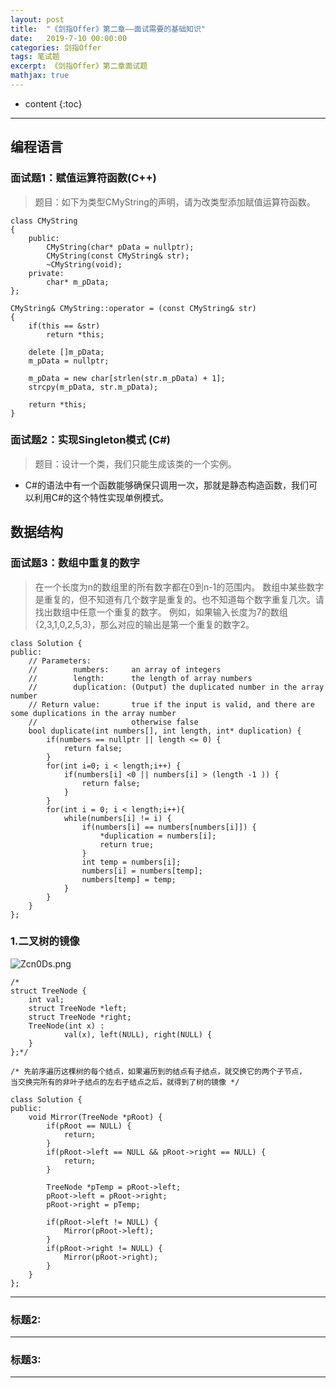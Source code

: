 ```yaml
---
layout: post
title:  "《剑指Offer》第二章——面试需要的基础知识"
date:   2019-7-10 00:00:00
categories: 剑指Offer
tags: 笔试题
excerpt: 《剑指Offer》第二章面试题
mathjax: true
---
```

* content
{:toc}
---


## 编程语言

### 面试题1：赋值运算符函数(C++)


> 题目：如下为类型CMyString的声明，请为改类型添加赋值运算符函数。<br/>
>
```
class CMyString
{
    public:
        CMyString(char* pData = nullptr);
        CMyString(const CMyString& str);
        ~CMyString(void);
    private:
        char* m_pData;
};
```




```
CMyString& CMyString::operator = (const CMyString& str)
{
    if(this == &str)
        return *this;

    delete []m_pData;
    m_pData = nullptr;

    m_pData = new char[strlen(str.m_pData) + 1];
    strcpy(m_pData, str.m_pData);

    return *this;
}

```


### 面试题2：实现Singleton模式 (C#)

> 题目：设计一个类，我们只能生成该类的一个实例。<br/>


- C#的语法中有一个函数能够确保只调用一次，那就是静态构造函数，我们可以利用C#的这个特性实现单例模式。<br/>


## 数据结构

### 面试题3：数组中重复的数字

> 在一个长度为n的数组里的所有数字都在0到n-1的范围内。 数组中某些数字是重复的，但不知道有几个数字是重复的。也不知道每个数字重复几次。请找出数组中任意一个重复的数字。 例如，如果输入长度为7的数组{2,3,1,0,2,5,3}，那么对应的输出是第一个重复的数字2。



```
class Solution {
public:
    // Parameters:
    //        numbers:     an array of integers
    //        length:      the length of array numbers
    //        duplication: (Output) the duplicated number in the array number
    // Return value:       true if the input is valid, and there are some duplications in the array number
    //                     otherwise false
    bool duplicate(int numbers[], int length, int* duplication) {
        if(numbers == nullptr || length <= 0) {
            return false;
        }
        for(int i=0; i < length;i++) {
            if(numbers[i] <0 || numbers[i] > (length -1 )) {
                return false;
            }
        }
        for(int i = 0; i < length;i++){
            while(numbers[i] != i) {
                if(numbers[i] == numbers[numbers[i]]) {
                    *duplication = numbers[i];
                    return true;
                }
                int temp = numbers[i];
                numbers[i] = numbers[temp];
                numbers[temp] = temp;
            }
        }
    }
};
```



### 1.二叉树的镜像


![Zcn0Ds.png](https://s2.ax1x.com/2019/07/10/Zcn0Ds.png)


```
/*
struct TreeNode {
	int val;
	struct TreeNode *left;
	struct TreeNode *right;
	TreeNode(int x) :
			val(x), left(NULL), right(NULL) {
	}
};*/

/* 先前序遍历这棵树的每个结点，如果遍历到的结点有子结点，就交换它的两个子节点，
当交换完所有的非叶子结点的左右子结点之后，就得到了树的镜像 */

class Solution {
public:
    void Mirror(TreeNode *pRoot) {
        if(pRoot == NULL) {
            return;
        }
        if(pRoot->left == NULL && pRoot->right == NULL) {
            return;
        }
         
        TreeNode *pTemp = pRoot->left;
        pRoot->left = pRoot->right;
        pRoot->right = pTemp;
         
        if(pRoot->left != NULL) {
            Mirror(pRoot->left);
        }
        if(pRoot->right != NULL) {
            Mirror(pRoot->right);
        }
    }
};
```


---

### 标题2:




---

### 标题3:



---
